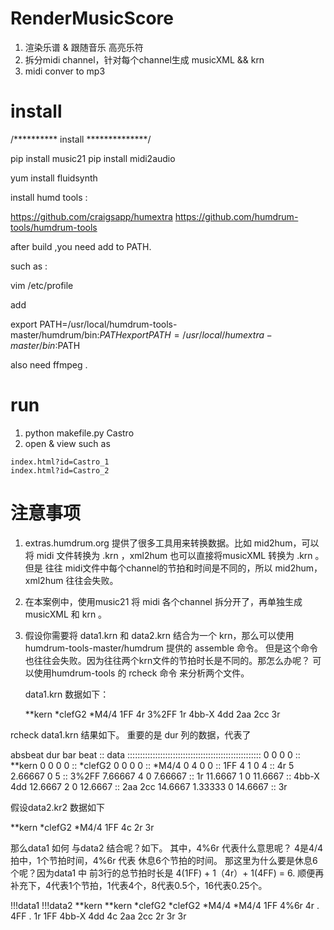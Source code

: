 # RenderMusicScore

1. 渲染乐谱 & 跟随音乐 高亮乐符
2. 拆分midi channel，针对每个channel生成 musicXML &&  krn 
3. midi conver to mp3



# install 

/********** install **************/

pip install music21
pip install midi2audio


yum install fluidsynth


install humd tools :

https://github.com/craigsapp/humextra
https://github.com/humdrum-tools/humdrum-tools


after build ,you need add to PATH.


such as :

vim /etc/profile

add 

export PATH=/usr/local/humdrum-tools-master/humdrum/bin:$PATH
export PATH=/usr/local/humextra-master/bin:$PATH


also need ffmpeg .

# run 
1.   python makefile.py Castro
2.   open & view  such as 
   
    index.html?id=Castro_1 
    index.html?id=Castro_2 



# 注意事项
1. extras.humdrum.org 提供了很多工具用来转换数据。比如 mid2hum，可以将 midi 文件转换为 .krn ，xml2hum 也可以直接将musicXML 转换为 .krn   。但是 往往 midi文件中每个channel的节拍和时间是不同的，所以 mid2hum，xml2hum 往往会失败。
2. 在本案例中，使用music21 将 midi 各个channel 拆分开了，再单独生成 musicXML 和 krn 。
3. 假设你需要将 data1.krn  和 data2.krn  结合为一个 krn，那么可以使用humdrum-tools-master/humdrum 提供的 assemble 命令。 但是这个命令也往往会失败。因为往往两个krn文件的节拍时长是不同的。那怎么办呢？ 可以使用humdrum-tools 的 rcheck 命令 来分析两个文件。 

   data1.krn 数据如下：
   

    **kern
    *clefG2
    *M4/4
    1FF
    4r
    3%2FF
    1r
    4bb-X 4dd
    2aa 2cc
    3r


rcheck  data1.krn  结果如下。 重要的是 dur 列的数据，代表了 

   absbeat	dur	bar	beat	::	data
   :::::::::::::::::::::::::::::::::::::::::::::::::::::
   0	0	0	0	::	**kern
   0	0	0	0	::	*clefG2
   0	0	0	0	::	*M4/4
   0	4	0	0	::	1FF
   4	1	0	4	::	4r
   5	2.66667	0	5	::	3%2FF
   7.66667	4	0	7.66667	::	1r
   11.6667	1	0	11.6667	::	4bb-X 4dd
   12.6667	2	0	12.6667	::	2aa 2cc
   14.6667	1.33333	0	14.6667	::	3r


   假设data2.kr2 数据如下
   
   **kern
   *clefG2
   *M4/4
   1FF
   4c
   2r
   3r
   
  那么data1 如何 与data2 结合呢？如下。 其中，4%6r 代表什么意思呢？ 4是4/4拍中，1个节拍时间，4%6r 代表 休息6个节拍的时间。 那这里为什么要是休息6个呢？因为data1 中 前3行的总节拍时长是 4(1FF) + 1（4r）+ 1(4FF) = 6.   顺便再补充下，4代表1个节拍，1代表4个，8代表0.5个，16代表0.25个。

   !!!data1  !!!data2
   **kern	**kern
   *clefG2	*clefG2
   *M4/4	*M4/4
   1FF	4%6r
   4r	.
   4FF	.
   1r	1FF
   4bb-X 4dd	4c
   2aa 2cc	2r
   3r	3r
